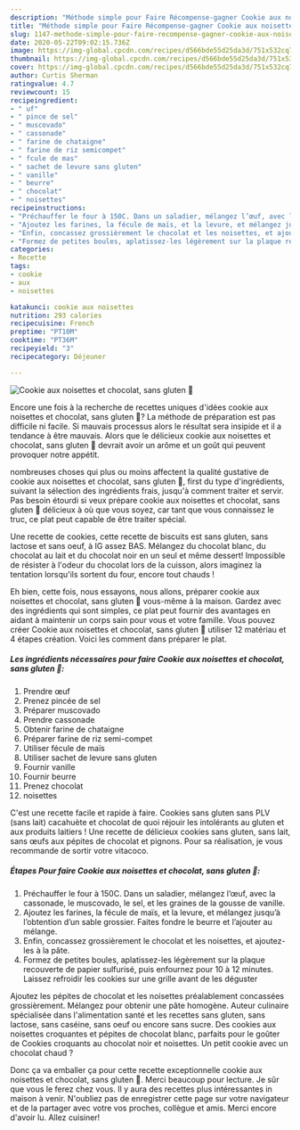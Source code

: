 ```yaml
---
description: "Méthode simple pour Faire Récompense-gagner Cookie aux noisettes et chocolat, sans gluten 🍪"
title: "Méthode simple pour Faire Récompense-gagner Cookie aux noisettes et chocolat, sans gluten 🍪"
slug: 1147-methode-simple-pour-faire-recompense-gagner-cookie-aux-noisettes-et-chocolat-sans-gluten
date: 2020-05-22T09:02:15.736Z
image: https://img-global.cpcdn.com/recipes/d566bde55d25da3d/751x532cq70/cookie-aux-noisettes-et-chocolat-sans-gluten-🍪-photo-principale-de-la-recette.jpg
thumbnail: https://img-global.cpcdn.com/recipes/d566bde55d25da3d/751x532cq70/cookie-aux-noisettes-et-chocolat-sans-gluten-🍪-photo-principale-de-la-recette.jpg
cover: https://img-global.cpcdn.com/recipes/d566bde55d25da3d/751x532cq70/cookie-aux-noisettes-et-chocolat-sans-gluten-🍪-photo-principale-de-la-recette.jpg
author: Curtis Sherman
ratingvalue: 4.7
reviewcount: 15
recipeingredient:
- " uf"
- " pince de sel"
- " muscovado"
- " cassonade"
- " farine de chataigne"
- " farine de riz semicompet"
- " fcule de mas"
- " sachet de levure sans gluten"
- " vanille"
- " beurre"
- " chocolat"
- " noisettes"
recipeinstructions:
- "Préchauffer le four à 150C. Dans un saladier, mélangez l’œuf, avec la cassonade, le muscovado, le sel, et les graines de la gousse de vanille."
- "Ajoutez les farines, la fécule de maïs, et la levure, et mélangez jusqu’à l’obtention d’un sable grossier. Faites fondre le beurre et l’ajouter au mélange."
- "Enfin, concassez grossièrement le chocolat et les noisettes, et ajoutez-les à la pâte."
- "Formez de petites boules, aplatissez-les légèrement sur la plaque recouverte de papier sulfurisé, puis enfournez pour 10 à 12 minutes. Laissez refroidir les cookies sur une grille avant de les déguster"
categories:
- Recette
tags:
- cookie
- aux
- noisettes

katakunci: cookie aux noisettes 
nutrition: 293 calories
recipecuisine: French
preptime: "PT10M"
cooktime: "PT36M"
recipeyield: "3"
recipecategory: Déjeuner

---
```



![Cookie aux noisettes et chocolat, sans gluten 🍪](https://img-global.cpcdn.com/recipes/d566bde55d25da3d/751x532cq70/cookie-aux-noisettes-et-chocolat-sans-gluten-🍪-photo-principale-de-la-recette.jpg)

Encore une fois à la recherche de recettes uniques d'idées cookie aux noisettes et chocolat, sans gluten 🍪? La méthode de préparation est pas difficile ni facile. Si mauvais processus alors le résultat sera insipide et il a tendance à être mauvais. Alors que le délicieux cookie aux noisettes et chocolat, sans gluten 🍪 devrait avoir un arôme et un goût qui peuvent provoquer notre appétit.

nombreuses choses qui plus ou moins affectent la qualité gustative de cookie aux noisettes et chocolat, sans gluten 🍪, first du type d'ingrédients, suivant la sélection des ingrédients frais, jusqu'à comment traiter et servir. Pas besoin étourdi si veux prépare cookie aux noisettes et chocolat, sans gluten 🍪 délicieux à où que vous soyez, car tant que vous connaissez le truc, ce plat peut capable de être traiter spécial.

Une recette de cookies, cette recette de biscuits est sans gluten, sans lactose et sans oeuf, à IG assez BAS. Mélangez du chocolat blanc, du chocolat au lait et du chocolat noir en un seul et même dessert! Impossible de résister à l&#39;odeur du chocolat lors de la cuisson, alors imaginez la tentation lorsqu&#39;ils sortent du four, encore tout chauds !


Eh bien, cette fois, nous essayons, nous allons, préparer cookie aux noisettes et chocolat, sans gluten 🍪 vous-même à la maison. Gardez avec des ingrédients qui sont simples, ce plat peut fournir des avantages en aidant à maintenir un corps sain pour vous et votre famille. Vous pouvez créer Cookie aux noisettes et chocolat, sans gluten 🍪 utiliser 12 matériau et 4 étapes création. Voici les comment dans préparer le plat.

<!--inarticleads1-->

##### Les ingrédients nécessaires pour faire Cookie aux noisettes et chocolat, sans gluten 🍪:

1. Prendre  œuf
1. Prenez  pincée de sel
1. Préparer  muscovado
1. Prendre  cassonade
1. Obtenir  farine de chataigne
1. Préparer  farine de riz semi-compet
1. Utiliser  fécule de maïs
1. Utiliser  sachet de levure sans gluten
1. Fournir  vanille
1. Fournir  beurre
1. Prenez  chocolat
1.   noisettes


C&#39;est une recette facile et rapide à faire. Cookies sans gluten sans PLV (sans lait) cacahuète et chocolat de quoi réjouir les intolérants au gluten et aux produits laitiers ! Une recette de délicieux cookies sans gluten, sans lait, sans œufs aux pépites de chocolat et pignons. Pour sa réalisation, je vous recommande de sortir votre vitacoco. 

<!--inarticleads2-->

##### Étapes Pour faire Cookie aux noisettes et chocolat, sans gluten 🍪:

1. Préchauffer le four à 150C. Dans un saladier, mélangez l’œuf, avec la cassonade, le muscovado, le sel, et les graines de la gousse de vanille.
1. Ajoutez les farines, la fécule de maïs, et la levure, et mélangez jusqu’à l’obtention d’un sable grossier. Faites fondre le beurre et l’ajouter au mélange.
1. Enfin, concassez grossièrement le chocolat et les noisettes, et ajoutez-les à la pâte.
1. Formez de petites boules, aplatissez-les légèrement sur la plaque recouverte de papier sulfurisé, puis enfournez pour 10 à 12 minutes. Laissez refroidir les cookies sur une grille avant de les déguster


Ajoutez les pépites de chocolat et les noisettes préalablement concassées grossièrement. Mélangez pour obtenir une pâte homogène. Auteur culinaire spécialisée dans l&#39;alimentation santé et les recettes sans gluten, sans lactose, sans caséine, sans oeuf ou encore sans sucre. Des cookies aux noisettes croquantes et pépites de chocolat blanc, parfaits pour le goûter de Cookies croquants au chocolat noir et noisettes. Un petit cookie avec un chocolat chaud ? 


Donc ça va emballer ça pour cette recette exceptionnelle cookie aux noisettes et chocolat, sans gluten 🍪. Merci beaucoup pour lecture. Je sûr que vous le ferez chez vous. Il y aura des recettes plus  intéressantes in maison à venir. N'oubliez pas de enregistrer cette page sur votre navigateur et de la partager avec votre vos proches, collègue et amis. Merci encore d'avoir lu. Allez cuisiner!
